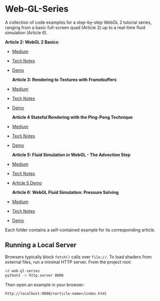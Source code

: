 # Web-GL-Series

A collection of code examples for a step-by-step WebGL 2 tutorial series, ranging from a basic full-screen quad (Article 2) up to a real-time fluid simulation (Article 6).

**Article 2: WebGL 2 Basics**:

-   [Medium](https://olha-stefanishyna.medium.com/webgl-2-basics-drawing-a-full-screen-quad-804634c66e63)
-   [Tech Notes](https://ostefani.dev/tech-notes/webgl-drawing-full-screen-quad)
-   [Demo](https://ostefani.github.io/web-gl-series/article-2)

    **Article 3: Rendering to Textures with Framebuffers**

-   [Medium](https://olha-stefanishyna.medium.com/webgl-2-rendering-to-textures-with-framebuffers-40c2b0e53bc8)
-   [Tech Notes](https://ostefani.dev/tech-notes/rendering-to-texture-with-framebuffers)
-   [Demo](https://ostefani.github.io/web-gl-series/article-3)

    **Article 4 Stateful Rendering with the Ping-Pong Technique**

-   [Medium](https://olha-stefanishyna.medium.com/stateful-rendering-with-ping-pong-technique-6c6ef3f5091a)
-   [Tech Notes](https://ostefani.dev/tech-notes/ping-pong-technique)
-   [Demo](https://ostefani.github.io/web-gl-series/article-4)

    **Article 5: Fluid Simulation in WebGL - The Advection Step**

-   [Medium](https://olha-stefanishyna.medium.com/fluid-simulation-in-webgl-the-advection-step-22a35abfd3b2)
-   [Tech Notes](https://ostefani.dev/tech-notes/webgl-fluid-advection)
-   [Article 5 Demo](https://ostefani.github.io/web-gl-series/article-5)

    **Article 6: WebGL Fluid Simulation: Pressure Solving**

-   [Medium](https://olha-stefanishyna.medium.com/webgl-fluid-simulation-interactivity-and-visual-effects-62be2e0de247)
-   [Tech Notes](https://ostefani.dev/tech-notes/webgl-fluid-divergence-pressure)
-   [Demo](https://ostefani.github.io/web-gl-series/article-6)

Each folder contains a self-contained example for its corresponding article.

## Running a Local Server

Browsers typically block `fetch()` calls over `file://`. To load shaders from external files, run a minimal HTTP server. From the project root:

```bash
cd web-gl-series
python3 -m http.server 8000
```

Then open an example in your browser:

```
http://localhost:8000/<article-name>/index.html
```
